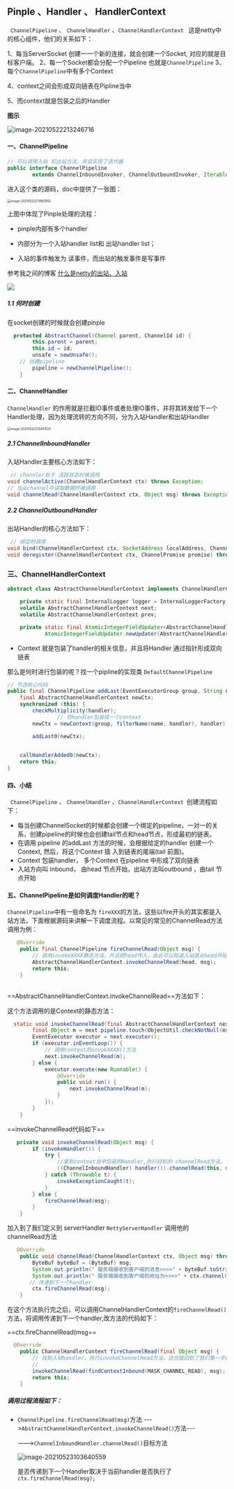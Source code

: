 ## Pinple 、Handler 、 HandlerContext

` ChannelPipeline` 、 `ChannelHandler` 、`ChannelHandlerContext ` 这是netty中的核心组件，他们的关系如下：

1、每当ServerSocket 创建一一个新的连接，就会创建一个Socket, 对应的就是目标客户端。
2、每一个Socket都会分配一个Pipeline 也就是`ChannelPipeline`
3、每个`ChannelPipeline`中有多个Context

4、context之间会形成双向链表在Pipline当中                       

5、而context就是包装之后的Handler

**图示**

![image-20210522213246716](https://gitee.com/liuzihao169/pic/raw/master/image/20210522213248.png)

#### 一、ChannelPipeline

```java
// 可以调用入站 和出站方法，并且实现了迭代器
public interface ChannelPipeline
        extends ChannelInboundInvoker, ChannelOutboundInvoker, Iterable<Entry<String, ChannelHandler>> {
```



进入这个类的源码，doc中提供了一张图：

<img src="https://gitee.com/liuzihao169/pic/raw/master/image/20210523102541.png" alt="image-20210522213950912" style="zoom:50%;" />

上图中体现了Pinple处理的流程：

- pinple内部有多个handler

- 内部分为一个入站handler list和 出站handler list；
- 入站的事件触发为 读事件，而出站的触发事件是写事件

参考我之间的博客 [什么是netty的出站、入站](https://blog.csdn.net/weixin_43732955/article/details/116723951)

![](https://img-blog.csdnimg.cn/img_convert/3c8fdf69fc80d3d57b542c851a97a59b.png)

##### 1.1 何时创建

在socket创建的时候就会创建pinple

```java
  protected AbstractChannel(Channel parent, ChannelId id) {
        this.parent = parent;
        this.id = id;
        unsafe = newUnsafe();
    // 创建pipeline
        pipeline = newChannelPipeline();
    }
```



#### 二、ChannelHandler

`ChannelHandler` 的作用就是拦截IO事件或者处理IO事件，并将其转发给下一个Handler处理，因为处理流转的方向不同，分为入站Handler和出站Handler

<img src="https://gitee.com/liuzihao169/pic/raw/master/image/20210522215558.png" alt="image-20210522215441520" style="zoom:50%;" />

##### 2.1 ChannelInboundHandler

入站Handler主要核心方法如下：

```java
 // channler处于 活跃状态时被调用
void channelActive(ChannelHandlerContext ctx) throws Exception;
// 当从channel中读取数据时被调用
void channelRead(ChannelHandlerContext ctx, Object msg) throws Exception;
```

##### 2.2 ChannelOutboundHandler

出站Handler的核心方法如下：

```java
 // 绑定时调用
void bind(ChannelHandlerContext ctx, SocketAddress localAddress, ChannelPromise promise) throws Exception;
void deregister(ChannelHandlerContext ctx, ChannelPromise promise) throws Exception;

```

### 三、ChannelHandlerContext

```java
abstract class AbstractChannelHandlerContext implements ChannelHandlerContext, ResourceLeakHint {

    private static final InternalLogger logger = InternalLoggerFactory.getInstance(AbstractChannelHandlerContext.class);
    volatile AbstractChannelHandlerContext next;
    volatile AbstractChannelHandlerContext prev;

    private static final AtomicIntegerFieldUpdater<AbstractChannelHandlerContext> HANDLER_STATE_UPDATER =
            AtomicIntegerFieldUpdater.newUpdater(AbstractChannelHandlerContext.class, "handlerState");

```

* Context 就是包装了handler的相关信息，并且将Handler 通过指针形成双向链表

那么是何时进行包装的呢？找一个pipline的实现类 `DefaultChannelPipeline`

```java
// 节选核心代码
public final ChannelPipeline addLast(EventExecutorGroup group, String name, ChannelHandler handler) {
    final AbstractChannelHandlerContext newCtx;
    synchronized (this) {
        checkMultiplicity(handler);
				// 将handler包装成一个context
        newCtx = newContext(group, filterName(name, handler), handler);

        addLast0(newCtx);

    
    callHandlerAdded0(newCtx);
    return this;
}
```

#### 四、小结 

` ChannelPipeline` 、 `ChannelHandler` 、`ChannelHandlerContext `创建流程如下：

- 每当创建ChannelSocket的时候都会创建一个绑定的pipeline，一对一的关系，创建pipeline的时候也会创建tail节点和head节点，形成最初的链表。
- 在调用 pipeline 的addLast 方法的时候，会根据给定的handler 创建一个 Context, 然后，将这个Context 插
  入到链表的尾端(tail 前面)。
-  Context 包装handler， 多个Context 在pipeline 中形成了双向链表
- 入站方向叫 inbound， 由head 节点开始，出站方法叫outbound ，由tail 节点开始

#### 五、ChannelPipeline是如何调度Handler的呢？

`ChannelPipeline`中有一些命名为 `fireXXX`的方法，这些以fire开头的其实都是入站方法，下面根据源码来讲解一下调度流程。以常见的常见的ChannelRead方法调用为例：

```java
   @Override
    public final ChannelPipeline fireChannelRead(Object msg) {
        // 调用invokeXXXX静态方法，并且把head传入，由此可以知道入站是从head开始调用
        AbstractChannelHandlerContext.invokeChannelRead(head, msg);
        return this;
    }
	
```

==AbstractChannelHandlerContext.invokeChannelRead==方法如下：

这个方法调用的是Context的静态方法：

```java
  static void invokeChannelRead(final AbstractChannelHandlerContext next, Object msg) {
        final Object m = next.pipeline.touch(ObjectUtil.checkNotNull(msg, "msg"), next);
        EventExecutor executor = next.executor();
        if (executor.inEventLoop()) {
            // 调用context的invokXXXX()方法
            next.invokeChannelRead(m);
        } else {
            executor.execute(new Runnable() {
                @Override
                public void run() {
                    next.invokeChannelRead(m);
                }
            });
        }
    }
```

==invokeChannelRead代码如下==

```java
   private void invokeChannelRead(Object msg) {
        if (invokeHandler()) {
            try {
                //拿到context当中包装的Handler,执行目标的 channelRead方法，
                ((ChannelInboundHandler) handler()).channelRead(this, msg);
            } catch (Throwable t) {
                invokeExceptionCaught(t);
            }
        } else {
            fireChannelRead(msg);
        }
    }
```

加入到了我们定义到 serverHandler `NettyServerHandler` 调用他的 channelRead方法

```java
   @Override
    public void channelRead(ChannelHandlerContext ctx, Object msg) throws Exception {
        ByteBuf byteBuf = (ByteBuf) msg;
        System.out.println(" 服务端接收到客户端的消息>>>>" + byteBuf.toString(CharsetUtil.UTF_8));
        System.out.println(" 服务端接收到客户端的地址为>>>>" + ctx.channel().remoteAddress());
       // 传递到下一个handler
        ctx.fireChannelRead(msg);
    }

```

在这个方法执行完之后，可以调用ChannelHandlerContext的`fireChannelRead()`方法，将调用传递到下一个handler,改方法的代码如下：

==ctx.fireChannelRead(msg==

```java
  @Override
    public ChannelHandlerContext fireChannelRead(final Object msg) {
        // 找到入站handler，执行invokeChannelRead方法，这也就回到了我们第一步的方法，形成了闭环。
        //
        invokeChannelRead(findContextInbound(MASK_CHANNEL_READ), msg);
        return this;
    }
```

##### 调用过程流程如下：

- `ChannelPipeline.fireChannelRead(msg)`方法 --->`AbstractChannelHandlerContext.invokeChannelRead()`方法---

  --->`ChannelInboundHandler.channelRead()`目标方法

  ![image-20210523103640559](https://gitee.com/liuzihao169/pic/raw/master/image/20210523103642.png)

  是否传递到下一个Handler取决于当前handler是否执行了`ctx.fireChannelRead(msg); `